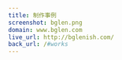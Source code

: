 ```yaml
---
title: 制作事例
screenshot: bglen.png
domain: www.bglen.com
live_url: http://bglenish.com/
back_url: /#works
---
```


